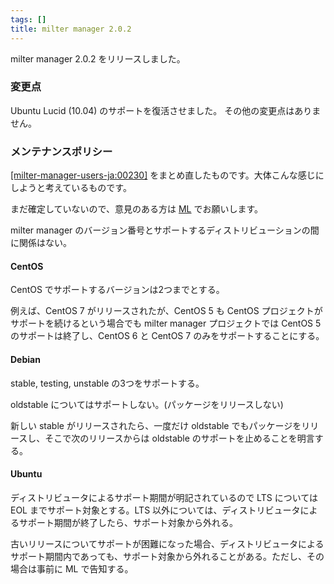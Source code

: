 ```yaml
---
tags: []
title: milter manager 2.0.2
---
```

milter manager 2.0.2 をリリースしました。
<!--more-->


### 変更点

Ubuntu Lucid (10.04) のサポートを復活させました。
その他の変更点はありません。

### メンテナンスポリシー

[[milter-manager-users-ja:00230]](http://sourceforge.net/mailarchive/message.php?msg_id=31880671) をまとめ直したものです。大体こんな感じにしようと考えているものです。

まだ確定していないので、意見のある方は [ML](https://lists.sourceforge.net/lists/listinfo/milter-manager-users-ja) でお願いします。

milter manager のバージョン番号とサポートするディストリビューションの間に関係はない。

#### CentOS

CentOS でサポートするバージョンは2つまでとする。

例えば、CentOS 7 がリリースされたが、CentOS 5 も CentOS プロジェクトがサポートを続けるという場合でも milter manager プロジェクトでは CentOS 5 のサポートは終了し、CentOS 6 と CentOS 7 のみをサポートすることにする。

#### Debian

stable, testing, unstable の3つをサポートする。

oldstable についてはサポートしない。(パッケージをリリースしない)

新しい stable がリリースされたら、一度だけ oldstable でもパッケージをリリースし、そこで次のリリースからは oldstable のサポートを止めることを明言する。

#### Ubuntu

ディストリビュータによるサポート期間が明記されているので LTS についてはEOL までサポート対象とする。LTS 以外については、ディストリビュータによるサポート期間が終了したら、サポート対象から外れる。

古いリリースについてサポートが困難になった場合、ディストリビュータによるサポート期間内であっても、サポート対象から外れることがある。ただし、その場合は事前に ML で告知する。
